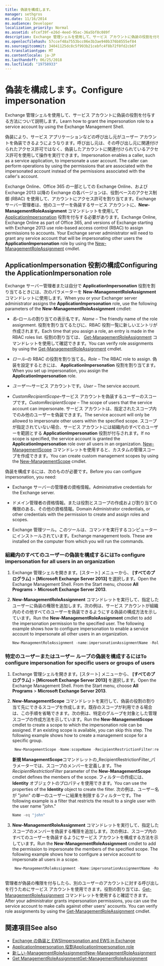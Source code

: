 ```yaml
---
title: 偽装を構成します。
manager: sethgros
ms.date: 11/16/2014
ms.audience: Developer
localization_priority: Normal
ms.assetid: efcef39f-e26d-4eed-95ac-36a5bf8c089f
description: Exchange 管理シェルを使用して、サービス アカウントに偽装の役割を付与する方法について説明します。
ms.openlocfilehash: 57ccef48a7553bcc06e3b3ae940b376b8555ef84
ms.sourcegitcommit: 34041125dc8c5f993b21cebfc4f8b72f0fd2cb6f
ms.translationtype: MT
ms.contentlocale: ja-JP
ms.lasthandoff: 06/25/2018
ms.locfileid: "19758933"
---
```

# <a name="configure-impersonation"></a><span data-ttu-id="19f63-103">偽装を構成します。</span><span class="sxs-lookup"><span data-stu-id="19f63-103">Configure impersonation</span></span>

<span data-ttu-id="19f63-104">Exchange 管理シェルを使用して、サービス アカウントに偽装の役割を付与する方法について説明します。</span><span class="sxs-lookup"><span data-stu-id="19f63-104">Learn how to grant the impersonation role to a service account by using the Exchange Management Shell.</span></span> 
  
<span data-ttu-id="19f63-p101">偽装により、サービス アプリケーションなどの呼び出し元がユーザー アカウントを偽装できるようにようなります。呼び出し元は、その呼び出し元に関連付けられたアクセス許可ではなく、偽装したアカウントに関連付けられているアクセス許可を使用して操作を実行できます。</span><span class="sxs-lookup"><span data-stu-id="19f63-p101">Impersonation enables a caller, such as a service application, to impersonate a user account. The caller can perform operations by using the permissions that are associated with the impersonated account instead of the permissions associated with the caller's account.</span></span>
  
<span data-ttu-id="19f63-p102">Exchange Online、Office 365 の一部としての Exchange Online、および Exchange 2013 以降の Exchange の各バージョンは、役割ベースのアクセス制御 (RBAC) を使用して、アカウントにアクセス許可を割り当てます。Exchange サーバー管理者は、他のユーザーを偽装するサービス アカウントに、**New-ManagementRoleAssignment** コマンドレットを使用して [ApplicationImpersonation](http://msdn.microsoft.com/library/34d4f2e3-f2c5-49e1-a6a9-1366da65a78c.aspx) 役割を付与する必要があります。</span><span class="sxs-lookup"><span data-stu-id="19f63-p102">Exchange Online, Exchange Online as part of Office 365, and versions of Exchange starting with Exchange 2013 use role-based access control (RBAC) to assign permissions to accounts. Your Exchange server administrator will need to grant any service account that will be impersonating other users the **ApplicationImpersonation** role by using the [New-ManagementRoleAssignment](http://msdn.microsoft.com/library/34d4f2e3-f2c5-49e1-a6a9-1366da65a78c.aspx) cmdlet.</span></span> 
  
## <a name="configuring-the-applicationimpersonation-role"></a><span data-ttu-id="19f63-109">ApplicationImpersonation 役割の構成</span><span class="sxs-lookup"><span data-stu-id="19f63-109">Configuring the ApplicationImpersonation role</span></span>

<span data-ttu-id="19f63-110">Exchange サーバー管理者または自分で **ApplicationImpersonation** 役割を割り当てるときには、次のパラメーターを **New-ManagementRoleAssignment** コマンドレットに使用します。</span><span class="sxs-lookup"><span data-stu-id="19f63-110">When you or your Exchanger server administrator assigns the **ApplicationImpersonation** role, use the following parameters of the **New-ManagementRoleAssignment** cmdlet:</span></span> 
  
-  <span data-ttu-id="19f63-111">_名_&ndash;ロールの割り当ての表示名です。</span><span class="sxs-lookup"><span data-stu-id="19f63-111">_Name_ &ndash; The friendly name of the role assignment.</span></span> <span data-ttu-id="19f63-112">役割を割り当てるたびに、RBAC 役割一覧に新しいエントリが作成されます。</span><span class="sxs-lookup"><span data-stu-id="19f63-112">Each time that you assign a role, an entry is made in the RBAC roles list.</span></span> <span data-ttu-id="19f63-113">役割の割り当ては、 [Get-ManagementRoleAssignment](http://msdn.microsoft.com/library/a3a6ee46-061b-444a-8639-43a416309445.aspx) コマンドレットを使用して確認できます。</span><span class="sxs-lookup"><span data-stu-id="19f63-113">You can verify role assignments by using the [Get-ManagementRoleAssignment](http://msdn.microsoft.com/library/a3a6ee46-061b-444a-8639-43a416309445.aspx) cmdlet.</span></span> 
    
-  <span data-ttu-id="19f63-114">_ロール_&ndash;の RBAC の役割を割り当てる。</span><span class="sxs-lookup"><span data-stu-id="19f63-114">_Role_ &ndash; The RBAC role to assign.</span></span> <span data-ttu-id="19f63-115">偽装を設定するときには、 **ApplicationImpersonation** 役割を割り当てます。</span><span class="sxs-lookup"><span data-stu-id="19f63-115">When you set up impersonation, you assign the **ApplicationImpersonation** role.</span></span> 
    
-  <span data-ttu-id="19f63-116">_ユーザー_&ndash;サービス アカウントです。</span><span class="sxs-lookup"><span data-stu-id="19f63-116">_User_ &ndash; The service account.</span></span> 
    
-  <span data-ttu-id="19f63-117">_CustomRecipientScope_&ndash;サービス アカウントを偽装するユーザーのスコープです。</span><span class="sxs-lookup"><span data-stu-id="19f63-117">_CustomRecipientScope_ &ndash; The scope of users that the service account can impersonate.</span></span> <span data-ttu-id="19f63-118">サービス アカウントは、指定されたスコープ内でのみ他のユーザーを偽装できます。</span><span class="sxs-lookup"><span data-stu-id="19f63-118">The service account will only be allowed to impersonate other users within the specified scope.</span></span> <span data-ttu-id="19f63-119">スコープが指定されていない場合、サービス アカウントには組織内のすべてのユーザーを範囲とする **ApplicationImpersonation** 役割が付与されます。</span><span class="sxs-lookup"><span data-stu-id="19f63-119">If no scope is specified, the service account is granted the **ApplicationImpersonation** role over all users in an organization.</span></span> <span data-ttu-id="19f63-120">[New-ManagementScope](http://msdn.microsoft.com/library/1ea1f474-69d6-48c0-9beb-bfa4442c5dab.aspx) コマンドレットを使用すると、カスタムの管理スコープを作成できます。</span><span class="sxs-lookup"><span data-stu-id="19f63-120">You can create custom management scopes by using the [New-ManagementScope](http://msdn.microsoft.com/library/1ea1f474-69d6-48c0-9beb-bfa4442c5dab.aspx) cmdlet.</span></span> 
    
<span data-ttu-id="19f63-121">偽装を構成するには、次のものが必要です。</span><span class="sxs-lookup"><span data-stu-id="19f63-121">Before you can configure impersonation, you need:</span></span>
  
- <span data-ttu-id="19f63-122">Exchange サーバーの管理者の資格情報。</span><span class="sxs-lookup"><span data-stu-id="19f63-122">Administrative credentials for the Exchange server.</span></span>
    
- <span data-ttu-id="19f63-123">ドメイン管理者の資格情報。または役割とスコープの作成および割り当ての権限のある、その他の資格情報。</span><span class="sxs-lookup"><span data-stu-id="19f63-123">Domain Administrator credentials, or other credentials with the permission to create and assign roles and scopes.</span></span>
    
- <span data-ttu-id="19f63-p106">Exchange 管理ツール。このツールは、コマンドを実行するコンピューターにインストールされています。</span><span class="sxs-lookup"><span data-stu-id="19f63-p106">Exchange management tools. These are installed on the computer from which you will run the commands.</span></span>
    
### <a name="to-configure-impersonation-for-all-users-in-an-organization"></a><span data-ttu-id="19f63-126">組織内のすべてのユーザーの偽装を構成するには</span><span class="sxs-lookup"><span data-stu-id="19f63-126">To configure impersonation for all users in an organization</span></span>

1. <span data-ttu-id="19f63-p107">Exchange 管理シェルを開きます。[スタート] メニューから、 **[すべてのプログラム]** > **[Microsoft Exchange Server 2013]** を選択します。</span><span class="sxs-lookup"><span data-stu-id="19f63-p107">Open the Exchange Management Shell. From the Start menu, choose **All Programs** > **Microsoft Exchange Server 2013**.</span></span> 
    
2. <span data-ttu-id="19f63-p108">**New-ManagementRoleAssignment** コマンドレットを実行して、指定したユーザーに偽装の権限を追加します。次の例は、サービス アカウントが組織内のその他すべてのユーザーを偽装できるようにする偽装の構成方法を示しています。</span><span class="sxs-lookup"><span data-stu-id="19f63-p108">Run the **New-ManagementRoleAssignment** cmdlet to add the impersonation permission to the specified user. The following example shows how to configure impersonation to enable a service account to impersonate all other users in an organization.</span></span> 
    
   ```powershell
   New-ManagementRoleAssignment -name:impersonationAssignmentName -Role:ApplicationImpersonation -User:serviceAccount 
   ```

### <a name="to-configure-impersonation-for-specific-users-or-groups-of-users"></a><span data-ttu-id="19f63-131">特定のユーザーまたはユーザー ループの偽装を構成するには</span><span class="sxs-lookup"><span data-stu-id="19f63-131">To configure impersonation for specific users or groups of users</span></span>

1. <span data-ttu-id="19f63-p109">Exchange 管理シェルを開きます。[スタート] メニューから、 **[すべてのプログラム]** > **[Microsoft Exchange Server 2013]** を選択します。</span><span class="sxs-lookup"><span data-stu-id="19f63-p109">Open the Exchange Management Shell. From the Start menu, choose **All Programs** > **Microsoft Exchange Server 2013**.</span></span> 
    
2. <span data-ttu-id="19f63-p110">**New-ManagementScope** コマンドレットを実行して、偽装の役割の割り当て先にできるスコープを作成します。既存のスコープが利用できる場合は、この手順を省略できます。次の例は、特定のグループを対象とした管理スコープの作成方法を示しています。</span><span class="sxs-lookup"><span data-stu-id="19f63-p110">Run the **New-ManagementScope** cmdlet to create a scope to which the impersonation role can be assigned. If an existing scope is available, you can skip this step. The following example shows how to create a management scope for a specific group.</span></span> 
    
   ```powershell
    New-ManagementScope -Name:scopeName -RecipientRestrictionFilter:recipientFilter
   ```

   <span data-ttu-id="19f63-137">**新規 ManagementScope**コマンドレットの_RecipientRestrictionFilter_パラメーターでは、スコープのメンバーを定義します。</span><span class="sxs-lookup"><span data-stu-id="19f63-137">The _RecipientRestrictionFilter_ parameter of the **New-ManagementScope** cmdlet defines the members of the scope.</span></span> <span data-ttu-id="19f63-138">フィルターの作成には、 **Identity** オブジェクトのプロパティを使用できます。</span><span class="sxs-lookup"><span data-stu-id="19f63-138">You can use the properties of the **Identity** object to create the filter.</span></span> <span data-ttu-id="19f63-139">次の例は、ユーザー名が "john" の単一のユーザーに結果を制限するフィルターです。</span><span class="sxs-lookup"><span data-stu-id="19f63-139">The following example is a filter that restricts the result to a single user with the user name "john."</span></span> 
    
   ```powershell
   Name -eq "john"
   ```

3. <span data-ttu-id="19f63-p112">**New-ManagementRoleAssignment** コマンドレットを実行して、指定したスコープのメンバーを偽装する権限を追加します。次の例は、スコープ内のすべてのユーザーを偽装するようにサービス アカウントを構成する方法を示しています。</span><span class="sxs-lookup"><span data-stu-id="19f63-p112">Run the **New-ManagementRoleAssignment** cmdlet to add the permission to impersonate the members of the specified scope. The following example shows how to configure a service account to impersonate all users in a scope.</span></span> 
    
   ```powershell
    New-ManagementRoleAssignment -Name:impersonationAssignmentName -Role:ApplicationImpersonation -User:serviceAccount -CustomRecipientWriteScope:scopeName
    
   ```


<span data-ttu-id="19f63-p113">管理者が偽装の権限を付与したら、別のユーザーのアカウントに対する呼び出しを行うためにサービス アカウントを使用できます。役割の割り当ては、[Get-ManagementRoleAssignment](http://msdn.microsoft.com/library/a3a6ee46-061b-444a-8639-43a416309445.aspx) コマンドレットを使用すると確認できます。</span><span class="sxs-lookup"><span data-stu-id="19f63-p113">After your administrator grants impersonation permissions, you can use the service account to make calls against other users' accounts. You can verify role assignments by using the [Get-ManagementRoleAssignment](http://msdn.microsoft.com/library/a3a6ee46-061b-444a-8639-43a416309445.aspx) cmdlet.</span></span> 
  
## <a name="see-also"></a><span data-ttu-id="19f63-144">関連項目</span><span class="sxs-lookup"><span data-stu-id="19f63-144">See also</span></span>

- [<span data-ttu-id="19f63-145">Exchange の偽装と EWS</span><span class="sxs-lookup"><span data-stu-id="19f63-145">Impersonation and EWS in Exchange</span></span>](impersonation-and-ews-in-exchange.md)
- [<span data-ttu-id="19f63-146">ApplicationImpersonation 役割</span><span class="sxs-lookup"><span data-stu-id="19f63-146">ApplicationImpersonation role</span></span>](http://technet.microsoft.com/en-us/library/dd776119%28v=exchg.150%29.aspx)   
- [<span data-ttu-id="19f63-147">新しい-ManagementRoleAssignment</span><span class="sxs-lookup"><span data-stu-id="19f63-147">New-ManagementRoleAssignment</span></span>](http://msdn.microsoft.com/library/34d4f2e3-f2c5-49e1-a6a9-1366da65a78c.aspx)    
- [<span data-ttu-id="19f63-148">Get ManagementRoleAssignment</span><span class="sxs-lookup"><span data-stu-id="19f63-148">Get-ManagementRoleAssignment</span></span>](http://msdn.microsoft.com/library/a3a6ee46-061b-444a-8639-43a416309445.aspx)
    

